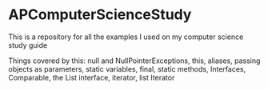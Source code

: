 # APComputerScienceStudy
This is a repository for all the examples I used on my computer science study guide

Things covered by this: null and NullPointerExceptions, this, aliases, passing objects as parameters, static variables, final, static methods, Interfaces, Comparable, the List interface, iterator, list Iterator
